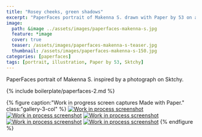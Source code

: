 ```yaml
---
title: "Rosey cheeks, green shadows"
excerpt: "PaperFaces portrait of Makenna S. drawn with Paper by 53 on an iPad."
image: 
  path: &image ../assets/images/paperfaces-makenna-s.jpg 
  feature: *image
  cover: true
  teaser: /assets/images/paperfaces-makenna-s-teaser.jpg
  thumbnail: /assets/images/paperfaces-makenna-s-150.jpg
categories: [paperfaces]
tags: [portrait, illustration, Paper by 53, Sktchy]
---
```


PaperFaces portrait of Makenna S. inspired by a photograph on Sktchy.

{% include boilerplate/paperfaces-2.md %}

{% figure caption:"Work in progress screen captures Made with Paper." class:"gallery-3-col" %}
[![Work in process screenshot](/assets/images/paperfaces-makenna-s-process-1-600.jpg)](/assets/images/paperfaces-makenna-s-process-1-lg.jpg) [![Work in process screenshot](/assets/images/paperfaces-makenna-s-process-2-600.jpg)](/assets/images/paperfaces-makenna-s-process-2-lg.jpg) [![Work in process screenshot](/assets/images/paperfaces-makenna-s-process-3-600.jpg)](/assets/images/paperfaces-makenna-s-process-3-lg.jpg) [![Work in process screenshot](/assets/images/paperfaces-makenna-s-process-4-600.jpg)](/assets/images/paperfaces-makenna-s-process-4-lg.jpg) [![Work in process screenshot](/assets/images/paperfaces-makenna-s-process-5-600.jpg)](/assets/images/paperfaces-makenna-s-process-5-lg.jpg)
{% endfigure %}
